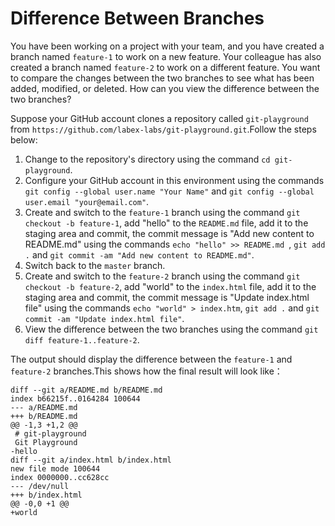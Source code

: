 # Difference Between Branches

You have been working on a project with your team, and you have created a branch named `feature-1` to work on a new feature. Your colleague has also created a branch named `feature-2` to work on a different feature. You want to compare the changes between the two branches to see what has been added, modified, or deleted. How can you view the difference between the two branches?

Suppose your GitHub account clones a repository called `git-playground` from `https://github.com/labex-labs/git-playground.git`.Follow the steps below:

1. Change to the repository's directory using the command `cd git-playground`.
2. Configure your GitHub account in this environment using the commands `git config --global user.name "Your Name"` and `git config --global user.email "your@email.com"`.
3. Create and switch to the `feature-1` branch using the command `git checkout -b feature-1`, add "hello" to the `README.md` file, add it to the staging area and commit, the commit message is "Add new content to README.md" using the commands `echo "hello" >> README.md `, `git add .` and `git commit -am "Add new content to README.md"`.
4. Switch back to the `master` branch.
5. Create and switch to the `feature-2` branch using the command `git checkout -b feature-2`, add "world" to the `index.html` file, add it to the staging area and commit, the commit message is "Update index.html file" using the commands `echo "world" > index.htm`, `git add .` and `git commit -am "Update index.html file"`.
6. View the difference between the two branches using the command `git diff feature-1..feature-2`.

The output should display the difference between the `feature-1` and `feature-2` branches.This shows how the final result will look like：
```shell
diff --git a/README.md b/README.md
index b66215f..0164284 100644
--- a/README.md
+++ b/README.md
@@ -1,3 +1,2 @@
 # git-playground
 Git Playground
-hello
diff --git a/index.html b/index.html
new file mode 100644
index 0000000..cc628cc
--- /dev/null
+++ b/index.html
@@ -0,0 +1 @@
+world
```
